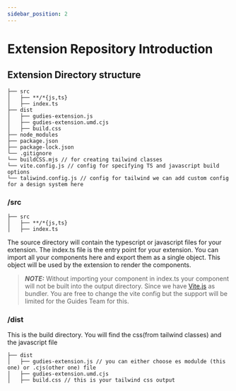 ```yaml
---
sidebar_position: 2
---
```


# Extension Repository Introduction
## Extension Directory structure

```
├── src
│   ├── **/*{js,ts}
│   ├── index.ts
├── dist
│   ├── gudies-extension.js
│   ├── gudies-extension.umd.cjs
│   ├── build.css
├── node_modules
├── package.json
├── package-lock.json 
└── .gitignore
└── buildCSS.mjs // for creating tailwind classes
└── vite.config.js // config for specifying TS and javascript build options
└── taliwind.config.js // config for tailwind we can add custom config for a design system here
```

### /src
```
├── src
│   ├── **/*{js,ts}
│   ├── index.ts
```
The source directory will contain the typescript or javascript files for your extension. The index.ts file is the entry point for your extension. You can import all your components here and export them as a single object. This object will be used by the extension to render the components.

> **_NOTE:_**  Without importing your component in index.ts your component will not be built into the output directory. Since we have [Vite.js](https://vitejs.dev/) as bundler. You are free to change the vite config but the support will be limited for the Guides Team for this.

### /dist

This is the build directory. You will find the css(from tailwind classes) and the javascript file

```
├── dist
│   ├── gudies-extension.js // you can either choose es modulde (this one) or .cjs(other one) file
│   ├── gudies-extension.umd.cjs
│   ├── build.css // this is your tailwind css output
```